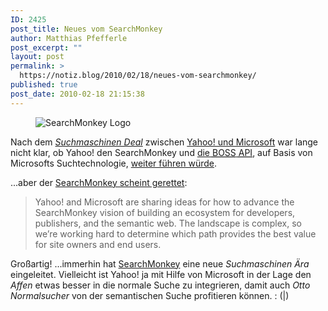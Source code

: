 ```yaml
---
ID: 2425
post_title: Neues vom SearchMonkey
author: Matthias Pfefferle
post_excerpt: ""
layout: post
permalink: >
  https://notiz.blog/2010/02/18/neues-vom-searchmonkey/
published: true
post_date: 2010-02-18 21:15:38
---
```

<!-- wp:image {"id":871,"align":"right"} -->
<figure class="wp-block-image alignright"><img src="https://notiz.blog/wp-content/uploads/2008/05/searchmonkeylogo147x150.gif" alt="SearchMonkey Logo" class="wp-image-871" /></figure>
<!-- /wp:image -->

<!-- wp:paragraph -->
<p>Nach dem <em><a href="http://netzwertig.com/2009/07/29/microsoft-und-yahoo-suchmaschinendeal-jetzt-offiziell/">Suchmaschinen Deal</a></em> zwischen <a href="http://advertising.microsoft.com/search-alliance/home">Yahoo! und Microsoft</a> war lange nicht klar, ob Yahoo! den SearchMonkey und <a href="https://notiz.blog/2008/12/10/boss-build-your-own-semantic-search/">die <abbr title="Build your Own Search Service">BOSS</abbr> <abbr title="Application Programming Interface">API</abbr></a>, auf Basis von Microsofts Suchtechnologie, <a href="http://tech.groups.yahoo.com/group/ysearchboss/message/2422">weiter führen würde</a>.</p>
<!-- /wp:paragraph -->

<!-- wp:paragraph -->
<p>...aber der <a href="http://developer.yahoo.net/blog/archives/2010/02/search-alliance.html">SearchMonkey scheint gerettet</a>:</p>
<!-- /wp:paragraph -->

<!-- wp:quote -->
<blockquote class="wp-block-quote">
	<p>Yahoo! and Microsoft are sharing ideas for how to advance the SearchMonkey vision of building an ecosystem for developers, publishers, and the semantic web. The landscape is complex, so we’re working hard to determine which path provides the best value for site owners and end users.</p>
</blockquote>
<!-- /wp:quote -->

<!-- wp:paragraph -->
<p>Großartig! ...immerhin hat <a href="http://developer.yahoo.com/searchmonkey/">SearchMonkey</a> eine neue <em>Suchmaschinen Ära</em> eingeleitet. Vielleicht ist Yahoo! ja mit Hilfe von Microsoft in der Lage den <em>Affen</em> etwas besser in die normale Suche zu integrieren, damit auch <em>Otto Normalsucher</em> von der semantischen Suche profitieren können. : (|)</p>
<!-- /wp:paragraph -->
